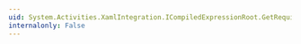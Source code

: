 ```yaml
---
uid: System.Activities.XamlIntegration.ICompiledExpressionRoot.GetRequiredLocations(System.Int32)
internalonly: False
---
```

